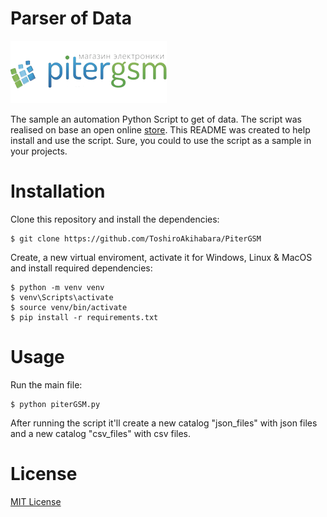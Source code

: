 # Parser of Data 

![PiterGSM](https://github.com/ToshiroAkihabara/PiterGSM/blob/main/pitergsm.webp)


The sample an automation Python Script to get of data.
The script was realised on base an open online [store](https://pitergsm.ru).
This README was created to help install and use the script.
Sure, you could to use the script as a sample in your projects.
# Installation

Clone this repository and install the dependencies:
```
$ git clone https://github.com/ToshiroAkihabara/PiterGSM
```
Create, a new virtual enviroment, activate it for Windows, Linux & MacOS and install required dependencies:
```
$ python -m venv venv
$ venv\Scripts\activate
$ source venv/bin/activate
$ pip install -r requirements.txt
```
# Usage

Run the main file: 
```
$ python piterGSM.py
```
After running the script it'll create a new catalog "json_files" with json files and a new catalog "csv_files" with csv files.

# License

[MIT License](https://choosealicense.com/licenses/mit/)
